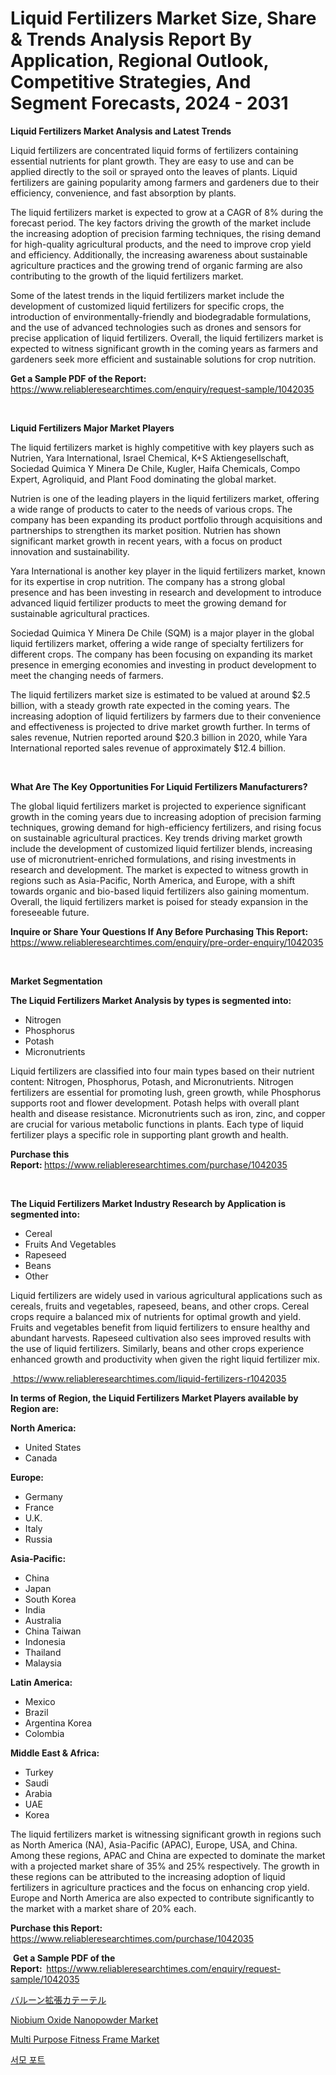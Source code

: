 <p><h1>Liquid Fertilizers Market Size, Share & Trends Analysis Report By Application, Regional Outlook, Competitive Strategies, And Segment Forecasts, 2024 - 2031</h1></p><p><strong>Liquid Fertilizers Market Analysis and Latest Trends</strong></p>
<p><p>Liquid fertilizers are concentrated liquid forms of fertilizers containing essential nutrients for plant growth. They are easy to use and can be applied directly to the soil or sprayed onto the leaves of plants. Liquid fertilizers are gaining popularity among farmers and gardeners due to their efficiency, convenience, and fast absorption by plants.</p><p>The liquid fertilizers market is expected to grow at a CAGR of 8% during the forecast period. The key factors driving the growth of the market include the increasing adoption of precision farming techniques, the rising demand for high-quality agricultural products, and the need to improve crop yield and efficiency. Additionally, the increasing awareness about sustainable agriculture practices and the growing trend of organic farming are also contributing to the growth of the liquid fertilizers market.</p><p>Some of the latest trends in the liquid fertilizers market include the development of customized liquid fertilizers for specific crops, the introduction of environmentally-friendly and biodegradable formulations, and the use of advanced technologies such as drones and sensors for precise application of liquid fertilizers. Overall, the liquid fertilizers market is expected to witness significant growth in the coming years as farmers and gardeners seek more efficient and sustainable solutions for crop nutrition.</p></p>
<p><strong>Get a Sample PDF of the Report:&nbsp;</strong> <a href="https://www.reliableresearchtimes.com/enquiry/request-sample/1042035">https://www.reliableresearchtimes.com/enquiry/request-sample/1042035</a></p>
<p>&nbsp;</p>
<p><strong>Liquid Fertilizers Major Market Players</strong></p>
<p><p>The liquid fertilizers market is highly competitive with key players such as Nutrien, Yara International, Israel Chemical, K+S Aktiengesellschaft, Sociedad Quimica Y Minera De Chile, Kugler, Haifa Chemicals, Compo Expert, Agroliquid, and Plant Food dominating the global market.</p><p>Nutrien is one of the leading players in the liquid fertilizers market, offering a wide range of products to cater to the needs of various crops. The company has been expanding its product portfolio through acquisitions and partnerships to strengthen its market position. Nutrien has shown significant market growth in recent years, with a focus on product innovation and sustainability.</p><p>Yara International is another key player in the liquid fertilizers market, known for its expertise in crop nutrition. The company has a strong global presence and has been investing in research and development to introduce advanced liquid fertilizer products to meet the growing demand for sustainable agricultural practices.</p><p>Sociedad Quimica Y Minera De Chile (SQM) is a major player in the global liquid fertilizers market, offering a wide range of specialty fertilizers for different crops. The company has been focusing on expanding its market presence in emerging economies and investing in product development to meet the changing needs of farmers.</p><p>The liquid fertilizers market size is estimated to be valued at around $2.5 billion, with a steady growth rate expected in the coming years. The increasing adoption of liquid fertilizers by farmers due to their convenience and effectiveness is projected to drive market growth further. In terms of sales revenue, Nutrien reported around $20.3 billion in 2020, while Yara International reported sales revenue of approximately $12.4 billion.</p></p>
<p>&nbsp;</p>
<p><strong>What Are The Key Opportunities For Liquid Fertilizers Manufacturers?</strong></p>
<p><p>The global liquid fertilizers market is projected to experience significant growth in the coming years due to increasing adoption of precision farming techniques, growing demand for high-efficiency fertilizers, and rising focus on sustainable agricultural practices. Key trends driving market growth include the development of customized liquid fertilizer blends, increasing use of micronutrient-enriched formulations, and rising investments in research and development. The market is expected to witness growth in regions such as Asia-Pacific, North America, and Europe, with a shift towards organic and bio-based liquid fertilizers also gaining momentum. Overall, the liquid fertilizers market is poised for steady expansion in the foreseeable future.</p></p>
<p><strong>Inquire or Share Your Questions If Any Before Purchasing This Report:</strong> <a href="https://www.reliableresearchtimes.com/enquiry/pre-order-enquiry/1042035">https://www.reliableresearchtimes.com/enquiry/pre-order-enquiry/1042035</a></p>
<p>&nbsp;</p>
<p><strong>Market Segmentation</strong></p>
<p><strong>The Liquid Fertilizers Market Analysis by types is segmented into:</strong></p>
<p><ul><li>Nitrogen</li><li>Phosphorus</li><li>Potash</li><li>Micronutrients</li></ul></p>
<p><p>Liquid fertilizers are classified into four main types based on their nutrient content: Nitrogen, Phosphorus, Potash, and Micronutrients. Nitrogen fertilizers are essential for promoting lush, green growth, while Phosphorus supports root and flower development. Potash helps with overall plant health and disease resistance. Micronutrients such as iron, zinc, and copper are crucial for various metabolic functions in plants. Each type of liquid fertilizer plays a specific role in supporting plant growth and health.</p></p>
<p><strong>Purchase this Report:&nbsp;</strong><a href="https://www.reliableresearchtimes.com/purchase/1042035">https://www.reliableresearchtimes.com/purchase/1042035</a></p>
<p>&nbsp;</p>
<p><strong>The Liquid Fertilizers Market Industry Research by Application is segmented into:</strong></p>
<p><ul><li>Cereal</li><li>Fruits And Vegetables</li><li>Rapeseed</li><li>Beans</li><li>Other</li></ul></p>
<p><p>Liquid fertilizers are widely used in various agricultural applications such as cereals, fruits and vegetables, rapeseed, beans, and other crops. Cereal crops require a balanced mix of nutrients for optimal growth and yield. Fruits and vegetables benefit from liquid fertilizers to ensure healthy and abundant harvests. Rapeseed cultivation also sees improved results with the use of liquid fertilizers. Similarly, beans and other crops experience enhanced growth and productivity when given the right liquid fertilizer mix.</p></p>
<p><a href="https://www.reliableresearchtimes.com/liquid-fertilizers-r1042035">&nbsp;https://www.reliableresearchtimes.com/liquid-fertilizers-r1042035</a></p>
<p><strong>In terms of Region, the Liquid Fertilizers Market Players available by Region are:</strong></p>
<p>
    <p> <strong> North America: </strong>
        <ul>
            <li>United States</li>
            <li>Canada</li>
        </ul>
        </p> 
    <p> <strong> Europe: </strong>
        <ul>
            <li>Germany</li>
            <li>France</li>
            <li>U.K.</li>
            <li>Italy</li>
            <li>Russia</li>
        </ul>
        </p> 
    <p> <strong> Asia-Pacific: </strong>
        <ul>
            <li>China</li>
            <li>Japan</li>
            <li>South Korea</li>
            <li>India</li>
            <li>Australia</li>
            <li>China Taiwan</li>
            <li>Indonesia</li>
            <li>Thailand</li>
            <li>Malaysia</li>
        </ul>
        </p> 
    <p> <strong> Latin America: </strong>
        <ul>
            <li>Mexico</li>
            <li>Brazil</li>
            <li>Argentina Korea</li>
            <li>Colombia</li>
        </ul>
        </p> 
    <p> <strong> Middle East & Africa: </strong>
        <ul>
            <li>Turkey</li>
            <li>Saudi</li>
            <li>Arabia</li>
            <li>UAE</li>
            <li>Korea</li>
        </ul>
    </p>
    </p>
<p><p>The liquid fertilizers market is witnessing significant growth in regions such as North America (NA), Asia-Pacific (APAC), Europe, USA, and China. Among these regions, APAC and China are expected to dominate the market with a projected market share of 35% and 25% respectively. The growth in these regions can be attributed to the increasing adoption of liquid fertilizers in agriculture practices and the focus on enhancing crop yield. Europe and North America are also expected to contribute significantly to the market with a market share of 20% each.</p></p>
<p><strong>Purchase this Report: </strong><a href="https://www.reliableresearchtimes.com/purchase/1042035">https://www.reliableresearchtimes.com/purchase/1042035</a></p>
<p>&nbsp;<strong>Get a Sample PDF of the Report:&nbsp;&nbsp;</strong><a href="https://www.reliableresearchtimes.com/enquiry/request-sample/1042035">https://www.reliableresearchtimes.com/enquiry/request-sample/1042035</a></p>
<p><strong></strong></p>
<p><p><a href="https://github.com/ycmtqqhvk3273/Market-Research-Report-List-3/blob/main/9038721193572.md">バルーン拡張カテーテル</a></p><p><a href="https://github.com/haroldWarren626/Market-Research-Report-List-1/blob/main/niobium-oxide-nanopowder-market.md">Niobium Oxide Nanopowder Market</a></p><p><a href="https://medium.com/@kstephenurdes435/global-multi-purpose-fitness-frame-market-is-projected-to-grow-at-a-cagr-of-14-4-123fdf1e037a">Multi Purpose Fitness Frame Market</a></p><p><a href="https://github.com/lkwggful07722/Market-Research-Report-List-3/blob/main/94198303349.md">서모 포트</a></p></p>